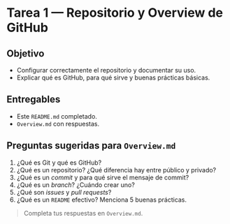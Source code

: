 # Tarea 1 — Repositorio y Overview de GitHub

## Objetivo
- Configurar correctamente el repositorio y documentar su uso.
- Explicar qué es GitHub, para qué sirve y buenas prácticas básicas.

## Entregables
- Este `README.md` completado.
- `Overview.md` con respuestas.

## Preguntas sugeridas para `Overview.md`
1. ¿Qué es Git y qué es GitHub?
2. ¿Qué es un repositorio? ¿Qué diferencia hay entre público y privado?
3. ¿Qué es un *commit* y para qué sirve el mensaje de commit?
4. ¿Qué es un *branch*? ¿Cuándo crear uno?
5. ¿Qué son *issues* y *pull requests*?
6. ¿Qué es un `README` efectivo? Menciona 5 buenas prácticas.

> Completa tus respuestas en `Overview.md`.
